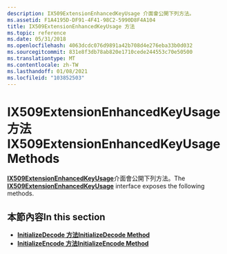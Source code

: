 ```yaml
---
description: IX509ExtensionEnhancedKeyUsage 介面會公開下列方法。
ms.assetid: F1A4195D-DF91-4F41-98C2-5990D8F4A104
title: IX509ExtensionEnhancedKeyUsage 方法
ms.topic: reference
ms.date: 05/31/2018
ms.openlocfilehash: 4063dcdc076d9891a42b708d4e276eba33b0d032
ms.sourcegitcommit: 831e8f3db78ab820e1710cede244553c70e50500
ms.translationtype: MT
ms.contentlocale: zh-TW
ms.lasthandoff: 01/08/2021
ms.locfileid: "103852503"
---
```

# <a name="ix509extensionenhancedkeyusage-methods"></a><span data-ttu-id="fc90e-103">IX509ExtensionEnhancedKeyUsage 方法</span><span class="sxs-lookup"><span data-stu-id="fc90e-103">IX509ExtensionEnhancedKeyUsage Methods</span></span>

<span data-ttu-id="fc90e-104">[**IX509ExtensionEnhancedKeyUsage**](/windows/desktop/api/CertEnroll/nn-certenroll-ix509extensionenhancedkeyusage)介面會公開下列方法。</span><span class="sxs-lookup"><span data-stu-id="fc90e-104">The [**IX509ExtensionEnhancedKeyUsage**](/windows/desktop/api/CertEnroll/nn-certenroll-ix509extensionenhancedkeyusage) interface exposes the following methods.</span></span>

## <a name="in-this-section"></a><span data-ttu-id="fc90e-105">本節內容</span><span class="sxs-lookup"><span data-stu-id="fc90e-105">In this section</span></span>

-   [<span data-ttu-id="fc90e-106">**InitializeDecode 方法**</span><span class="sxs-lookup"><span data-stu-id="fc90e-106">**InitializeDecode Method**</span></span>](/windows/desktop/api/CertEnroll/nf-certenroll-ix509extensionenhancedkeyusage-initializedecode)
-   [<span data-ttu-id="fc90e-107">**InitializeEncode 方法**</span><span class="sxs-lookup"><span data-stu-id="fc90e-107">**InitializeEncode Method**</span></span>](/windows/desktop/api/CertEnroll/nf-certenroll-ix509extensionenhancedkeyusage-initializeencode)

 

 



